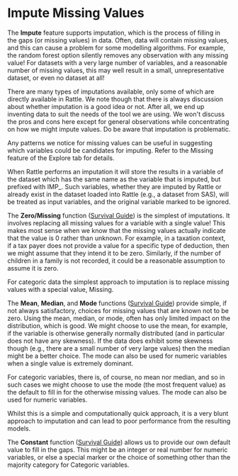 # Impute Missing Values

The **Impute** feature supports imputation, which is the process of
filling in the gaps (or missing values) in data. Often, data will
contain missing values, and this can cause a problem for some
modelling algorithms. For example, the random forest option silently
removes any observation with any missing value! For datasets with a
very large number of variables, and a reasonable number of missing
values, this may well result in a small, unrepresentative dataset, or
even no dataset at all!

There are many types of imputations available, only some of which are
directly available in Rattle. We note though that there is always
discussion about whether imputation is a good idea or not. After all,
we end up inventing data to suit the needs of the tool we are
using. We won't discuss the pros and cons here except for general
observations while concentrating on how we might impute values. Do be
aware that imputation is problematic.

Any patterns we notice for missing values can be useful in suggesting
which variables could be candidates for imputing. Refer to the Missing
feature of the Explore tab for details.

When Rattle performs an imputation it will store the results in a
variable of the dataset which has the same name as the variable that
is imputed, but prefixed with IMP_. Such variables, whether they are
imputed by Rattle or already exist in the dataset loaded into Rattle
(e.g., a dataset from SAS), will be treated as input variables, and
the original variable marked to be ignored.

The **Zero/Missing** function ([Survival
Guide](https://survivor.togaware.com/datascience/impute-zeromissing.html))
is the simplest of imputations. It involves replacing all missing
values for a variable with a single value! This makes most sense when
we know that the missing values actually indicate that the value is 0
rather than unknown. For example, in a taxation context, if a tax
payer does not provide a value for a specific type of deduction, then
we might assume that they intend it to be zero. Similarly, if the
number of children in a family is not recorded, it could be a
reasonable assumption to assume it is zero.

For categoric data the simplest approach to imputation is to replace
missing values with a special value, Missing.

The **Mean**, **Median**, and **Mode** functions ([Survival
Guide](https://survivor.togaware.com/datascience/impute-meanmediamode.html))
provide simple, if not always satisfactory, choices for missing values
that are known not to be zero. Using the mean, median, or mode, often
has only limited impact on the distribution, which is good. We might
choose to use the mean, for example, if the variable is otherwise
generally normally distributed (and in particular does not have any
skewness). If the data does exhibit some skewness though (e.g., there
are a small number of very large values) then the median might be a
better choice. The mode can also be used for numeric variables when a
single value is extremely dominant.

For categoric variables, there is, of course, no mean nor median, and
so in such cases we might choose to use the mode (the most frequent
value) as the default to fill in for the otherwise missing values. The
mode can also be used for numeric variables.

Whilst this is a simple and computationally quick approach, it is a
very blunt approach to imputation and can lead to poor performance
from the resulting models.

The **Constant** function ([Survival
Guide](https://survivor.togaware.com/datascience/impute-constant.html))
allows us to provide our own default value to fill in the gaps. This
might be an integer or real number for numeric variables, or else a
special marker or the choice of something other than the majority
category for Categoric variables.

>

